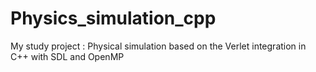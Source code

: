 # Physics_simulation_cpp
 
My study project : Physical simulation based on the Verlet integration in C++ with SDL and OpenMP